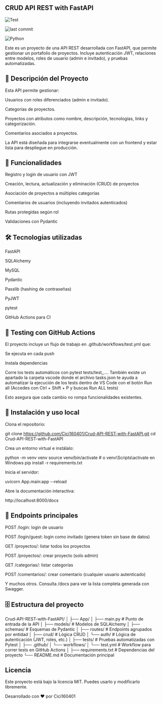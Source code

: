 ## CRUD API REST with FastAPI

![Test](https://github.com/Cici160401/Crud-API-REST-with-FastAPI/actions/workflows/test.yml/badge.svg)

![last commit](https://img.shields.io/github/last-commit/Cici160401/Crud-API-REST-with-FastAPI)

![Python](https://img.shields.io/badge/Python-3.12-blue)

Este es un proyecto de una API REST desarrollada con FastAPI, que permite gestionar un portafolio de proyectos. Incluye autenticación JWT, relaciones entre modelos, roles de usuario (admin e invitado), y pruebas automatizadas.

## 📌 Descripción del Proyecto

Esta API permite gestionar:

Usuarios con roles diferenciados (admin e invitado).

Categorías de proyectos.

Proyectos con atributos como nombre, descripción, tecnologías, links y categorización.

Comentarios asociados a proyectos.

La API está diseñada para integrarse eventualmente con un frontend y estar lista para despliegue en producción.

## 🚀 Funcionalidades

Registro y login de usuario con JWT

Creación, lectura, actualización y eliminación (CRUD) de proyectos

Asociación de proyectos a múltiples categorías

Comentarios de usuarios (incluyendo invitados autenticados)

Rutas protegidas según rol

Validaciones con Pydantic

## 🛠 Tecnologías utilizadas

FastAPI

SQLAlchemy

MySQL

Pydantic

Passlib (hashing de contraseñas)

PyJWT

pytest

GitHub Actions para CI

## 🧪 Testing con GitHub Actions

El proyecto incluye un flujo de trabajo en .github/workflows/test.yml que:

Se ejecuta en cada push

Instala dependencias

Corre los tests automáticos con pytest tests/test_....
También existe un apartado la carpeta vscode donde el archivo tasks.json te ayuda a automatizar la ejecución de los tests
dentro de VS Code con el botón Run all (Accedes con Ctrl + Shift + P y buscas Run ALL tests)

Esto asegura que cada cambio no rompa funcionalidades existentes.

## 🔧 Instalación y uso local

Clona el repositorio:

git clone https://github.com/Cici160401/Crud-API-REST-with-FastAPI.git
cd Crud-API-REST-with-FastAPI

Crea un entorno virtual e instálalo:

python -m venv venv
source venv/bin/activate  # o venv\Scripts\activate en Windows
pip install -r requirements.txt

Inicia el servidor:

uvicorn App.main:app --reload

Abre la documentación interactiva:

http://localhost:8000/docs

## 📆 Endpoints principales

POST /login: login de usuario

POST /login/guest: login como invitado (genera token sin base de datos)

GET /proyectos/: listar todos los proyectos

POST /proyectos/: crear proyecto (solo admin)

GET /categorias/: listar categorías

POST /comentarios/: crear comentario (cualquier usuario autenticado)

Y muchos otros. Consulta /docs para ver la lista completa generada con Swagger.

## 🗄️ Estructura del proyecto

Crud-API-REST-with-FastAPI/
│
├── App/
│   ├── main.py               # Punto de entrada de la API
│   ├── models/               # Modelos de SQLAlchemy
│   ├── schemas/              # Esquemas de Pydantic
│   ├── routes/               # Endpoints agrupados por entidad
│   ├── crud/                 # Lógica CRUD
│   └── auth/                 # Lógica de autenticación (JWT, roles, etc.)
│
├── tests/                    # Pruebas automatizadas con Pytest
│
├── .github/
│   └── workflows/
│       └── test.yml          # Workflow para correr tests en GitHub Actions
│
├── requirements.txt          # Dependencias del proyecto
└── README.md                 # Documentación principal


## Licencia

Este proyecto está bajo la licencia MIT. Puedes usarlo y modificarlo libremente.


Desarrollado con ❤️ por Cici160401